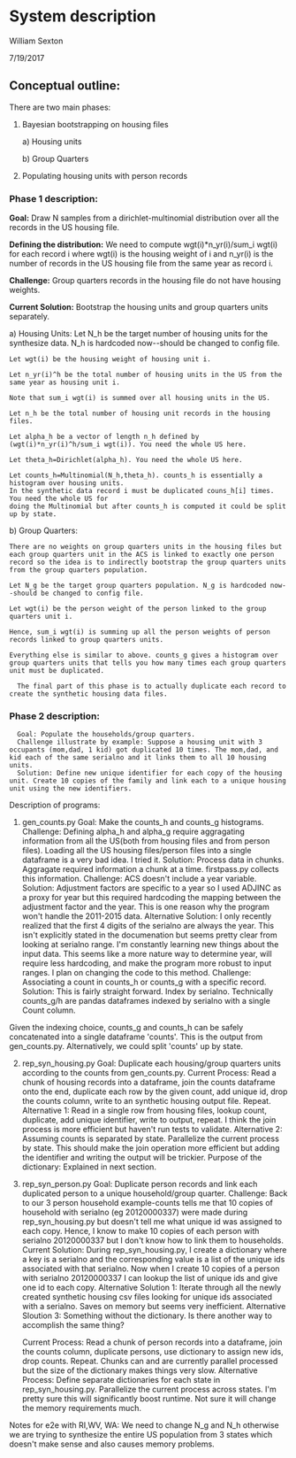 # System description

William Sexton

7/19/2017

## Conceptual outline:

There are two main phases:

1. Bayesian bootstrapping on housing files

	a) Housing units
	
	b) Group Quarters
	
2. Populating housing units with person records

### Phase 1 description:

**Goal:** Draw N samples from a dirichlet-multinomial distribution over all the records in the US housing file.
      
**Defining the distribution:** We need to compute wgt(i)*n_yr(i)/sum_i wgt(i) for each record i where wgt(i) is the housing weight of i and n_yr(i) is the number of records in the US housing file from the same year as record i.
      
**Challenge:** Group quarters records in the housing file do not have housing weights.

**Current Solution:** Bootstrap the housing units and group quarters units separately.
 
 a) Housing Units:	Let N_h be the target number of housing units for the synthesize data. N_h is hardcoded now--should be changed to config file.
	
	Let wgt(i) be the housing weight of housing unit i.
	
	Let n_yr(i)^h be the total number of housing units in the US from the same year as housing unit i.
	
	Note that sum_i wgt(i) is summed over all housing units in the US.
	
	Let n_h be the total number of housing unit records in the housing files.
	
	Let alpha_h be a vector of length n_h defined by (wgt(i)*n_yr(i)^h/sum_i wgt(i)). You need the whole US here.
	
	Let theta_h=Dirichlet(alpha_h). You need the whole US here.
	
	Let counts_h=Multinomial(N_h,theta_h). counts_h is essentially a histogram over housing units.  
	In the synthetic data record i must be duplicated couns_h[i] times. You need the whole US for  
	doing the Multinomial but after counts_h is computed it could be split up by state.
	
b) Group Quarters:

	There are no weights on group quarters units in the housing files but each group quarters unit in the ACS is linked to exactly one person record so the idea is to indirectly bootstrap the group quarters units from the group quarters population.
	
	Let N_g be the target group quarters population. N_g is hardcoded now--should be changed to config file. 
	
	Let wgt(i) be the person weight of the person linked to the group quarters unit i.
	
	Hence, sum_i wgt(i) is summing up all the person weights of person records linked to group quarters units.
	
	Everything else is similar to above. counts_g gives a histogram over group quarters units that tells you how many times each group quarters unit must be duplicated.

      The final part of this phase is to actually duplicate each record to create the synthetic housing data files.

### Phase 2 description:
      Goal: Populate the households/group quarters.
      Challenge illustrate by example: Suppose a housing unit with 3 occupants (mom,dad, 1 kid) got duplicated 10 times. The mom,dad, and kid each of the same serialno and it links them to all 10 housing units.
      Solution: Define new unique identifier for each copy of the housing unit. Create 10 copies of the family and link each to a unique housing unit using the new identifiers. 

Description of programs:
1. gen_counts.py
      Goal: Make the counts_h and counts_g histograms.
      Challenge: Defining alpha_h and alpha_g require aggragating information from all the US(both from housing files and from person files). Loading all the US housing files/person files into a single dataframe is a very bad idea. I tried it.
      Solution: Process data in chunks. Aggragate required information a chunk at a time. firstpass.py collects this information.
      Challenge: ACS doesn't include a year variable.
      Solution: Adjustment factors are specific to a year so I used ADJINC as a proxy for year but this required hardcoding the mapping between the adjustment factor and the year. This is one reason why the program won't handle the 2011-2015 data.
      Alternative Solution: I only recently realized that the first 4 digits of the serialno are always the year. This isn't explicitly stated in the documenation but seems pretty clear from looking at serialno range. I'm constantly learning new things about the input data. This seems like a more nature way to determine year, will require less hardcoding, and make the program more robust to input ranges. I plan on changing the code to this method.
      Challenge: Associating a count in counts_h or counts_g with a specific record.
      Solution: This is fairly straight forward. Index by serialno. Technically counts_g/h are pandas dataframes indexed by serialno with a single Count column.

Given the indexing choice, counts_g and counts_h can be safely concatenated into a single dataframe 'counts'.  This is the output from gen_counts.py. Alternatively, we could split 'counts' up by state.

2. rep_syn_housing.py
      Goal: Duplicate each housing/group quarters units according to the counts from gen_counts.py.
      Current Process:
         Read a chunk of housing records into a dataframe, join the counts dataframe onto the end, duplicate each row by the given count, add unique id, drop the counts column, write to an synthetic housing output file. Repeat.
      Alternative 1: Read in a single row from housing files, lookup count, duplicate, add unique identifier, write to output, repeat. I think the join process is more efficient but haven't run tests to validate.
      Alternative 2: Assuming counts is separated by state. Parallelize the current process by state. This should make the join operation more efficient but adding the identifier and writing the output will be trickier.
      Purpose of the dictionary: Explained in next section. 

3. rep_syn_person.py
      Goal: Duplicate person records and link each duplicated person to a unique household/group quarter.
      Challenge: Back to our 3 person household example-counts tells me that 10 copies of household with serialno (eg 20120000337) were made during rep_syn_housing.py but doesn't tell me what unique id was assigned to each copy. Hence, I know to make 10 copies of each person with serialno 20120000337 but I don't know how to link them to households.
      Current Solution: During rep_syn_housing.py, I create a dictionary where a key is a serialno and the corresponding value is a list of the unique ids associated with that serialno. Now when I create 10 copies of a person with serialno 20120000337 I can lookup the list of unique ids and give one id to each copy.
      Alternative Solution 1: Iterate through all the newly created synthetic housing csv files looking for unique ids associated with a serialno. Saves on memory but seems very inefficient.
      Alternative Sloution 3: Something without the dictionary. Is there another way to accomplish the same thing? 

      Current Process:
         Read a chunk of person records into a dataframe, join the counts column, duplicate persons, use dictionary to assign new ids, drop counts. Repeat. Chunks can and are currently parallel processed but the size of the dictionary makes things very slow.
      Alternative Process: Define separate dictionaries for each state in rep_syn_housing.py. Parallelize the current process across states. I'm pretty sure this will significantly boost runtime. Not sure it will change the memory requirements much.

Notes for e2e with RI,WV, WA:
      We need to change N_g and N_h otherwise we are trying to synthesize the entire US population from 3 states which doesn't make sense and also causes memory problems.
 
